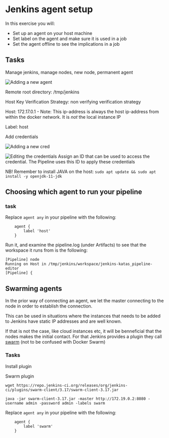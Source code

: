 # Jenkins agent setup

In this exercise you will:

* Set up an agent on your host machine
* Set label on the agent and make sure it is used in a job
* Set the agent offline to see the implications in a job

## Tasks

Manage jenkins, manage nodes, new node, permanent agent

![Adding a new agent](../img/new-agent.png)

Remote root directory: /tmp/jenkins

Host Key Verification Strategy: non verifying verification strategy

Host: 172.17.0.1 - Note: This ip-address is always the host ip-address from within the docker network. It is *not* the local instance IP

Label: host

Add credentials

![Adding a new cred](../img/add-cred.png)

![Editing the credentials](../img/add-cred2.png)
Assign an ID that can be used to access the credential. The Pipeline uses this ID to apply these
credentials

NB! Remember to install JAVA on the host: `sudo apt update && sudo apt install -y openjdk-11-jdk`

## Choosing which agent to run your pipeline

### task

Replace `agent any` in your pipeline with the following:

```Jenkins
    agent {
        label 'host'
    }
```

Run it, and examine the pipeline.log (under Artifacts) to see that the workspace it runs from is the following:

``` logs
[Pipeline] node
Running on Host in /tmp/jenkins/workspace/jenkins-katas_pipeline-editor
[Pipeline] {
```

## Swarming agents

In the prior way of connecting an agent, we let the master connecting to the node in order to establish the connection.

This can be used in situations where the instances that needs to be added to Jenkins have static IP addresses and are well known.

If that is not the case, like cloud instances etc, it will be benneficial that the nodes makes the initial contact. For that Jenkins provides a plugin they call [swarm](https://wiki.jenkins.io/display/JENKINS/Swarm+Plugin) (not to be confused with Docker Swarm)

### Tasks

Install plugin

Swarm plugin

`wget https://repo.jenkins-ci.org/releases/org/jenkins-ci/plugins/swarm-client/3.17/swarm-client-3.17.jar`

`java -jar swarm-client-3.17.jar -master http://172.19.0.2:8080 -username admin -password admin -labels swarm`

Replace `agent any` in your pipeline with the following:

```Jenkins
    agent {
        label 'swarm'
    }
```
